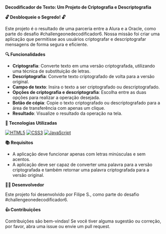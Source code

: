 **Decodificador de Texto: Um Projeto de Criptografia e Descriptografia**

**🔓 Desbloqueie o Segredo! 🔓**

Este projeto é o resultado de uma parceria entre a Alura e a Oracle, como parte do desafio #challengeonedecodificador6. Nossa missão foi criar uma aplicação que permitisse aos usuários criptografar e descriptografar mensagens de forma segura e eficiente.

**🔍 Funcionalidades**

* **Criptografia**: Converte texto em uma versão criptografada, utilizando uma técnica de substituição de letras.
* **Descriptografia**: Converte texto criptografado de volta para a versão original.
* **Campo de texto**: Insira o texto a ser criptografado ou descriptografado.
* **Opções de criptografia e descriptografia**: Escolha entre as duas opções para realizar a operação desejada.
* **Botão de cópia**: Copie o texto criptografado ou descriptografado para a área de transferência com apenas um clique.
* **Resultado**: Visualize o resultado da operação na tela.

**🔧 Tecnologias Utilizadas**

[![HTML5](https://img.shields.io/badge/HTML-5-orange?logo=html5)](https://developer.mozilla.org/en-US/docs/Web/HTML)
[![CSS3](https://img.shields.io/badge/CSS-3-blue?logo=css3)](https://developer.mozilla.org/en-US/docs/Web/CSS)
[![JavaScript](https://img.shields.io/badge/JavaScript-ES6-yellow?logo=javascript)](https://developer.mozilla.org/en-US/docs/Web/JavaScript)

**📚 Requisitos**

* A aplicação deve funcionar apenas com letras minúsculas e sem acentos.
* A aplicação deve ser capaz de converter uma palavra para a versão criptografada e também retornar uma palavra criptografada para a versão original.

**👨‍💻 Desenvolvedor**

Este projeto foi desenvolvido por Filipe S., como parte do desafio #challengeonedecodificador6.

**👍 Contribuições**

Contribuições são bem-vindas! Se você tiver alguma sugestão ou correção, por favor, abra uma issue ou envie um pull request.